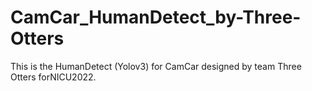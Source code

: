 # CamCar_HumanDetect_by-Three-Otters
This is the HumanDetect (Yolov3) for CamCar designed by team Three Otters forNICU2022.
